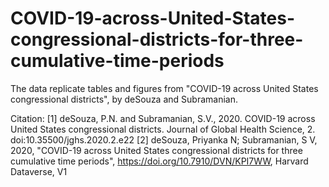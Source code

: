 # COVID-19-across-United-States-congressional-districts-for-three-cumulative-time-periods
The data replicate tables and figures from "COVID-19 across United States congressional districts", by deSouza and Subramanian.

Citation: 
[1] deSouza, P.N. and Subramanian, S.V., 2020. COVID-19 across United States congressional districts. Journal of Global Health Science, 2. doi:10.35500/jghs.2020.2.e22
[2] deSouza, Priyanka N; Subramanian, S V, 2020, "COVID-19 across United States congressional districts for three cumulative time periods", https://doi.org/10.7910/DVN/KPI7WW, Harvard Dataverse, V1
